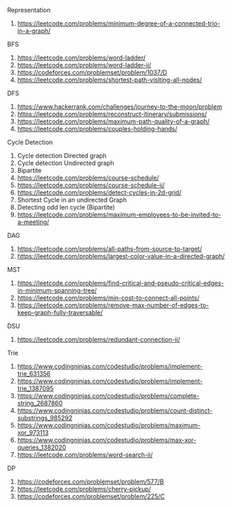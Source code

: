 Representation 
1. https://leetcode.com/problems/minimum-degree-of-a-connected-trio-in-a-graph/

BFS
1. https://leetcode.com/problems/word-ladder/
2. https://leetcode.com/problems/word-ladder-ii/
3. https://codeforces.com/problemset/problem/1037/D
4. https://leetcode.com/problems/shortest-path-visiting-all-nodes/

DFS
1. https://www.hackerrank.com/challenges/journey-to-the-moon/problem
2. https://leetcode.com/problems/reconstruct-itinerary/submissions/
3. https://leetcode.com/problems/maximum-path-quality-of-a-graph/
4. https://leetcode.com/problems/couples-holding-hands/


Cycle Detection
1. Cycle detection Directed graph
2. Cycle detection Undirected graph 
3. Bipartite
4. https://leetcode.com/problems/course-schedule/
5. https://leetcode.com/problems/course-schedule-ii/
6. https://leetcode.com/problems/detect-cycles-in-2d-grid/
7. Shortest Cycle in an undirected Graph
8. Detecting odd len cycle (Bipartite)
9. https://leetcode.com/problems/maximum-employees-to-be-invited-to-a-meeting/


DAG
1. https://leetcode.com/problems/all-paths-from-source-to-target/
2. https://leetcode.com/problems/largest-color-value-in-a-directed-graph/


MST
1. https://leetcode.com/problems/find-critical-and-pseudo-critical-edges-in-minimum-spanning-tree/
2. https://leetcode.com/problems/min-cost-to-connect-all-points/
3. https://leetcode.com/problems/remove-max-number-of-edges-to-keep-graph-fully-traversable/

DSU
1. https://leetcode.com/problems/redundant-connection-ii/



Trie
1. https://www.codingninjas.com/codestudio/problems/implement-trie_631356
2. https://www.codingninjas.com/codestudio/problems/implement-trie_1387095
3. https://www.codingninjas.com/codestudio/problems/complete-string_2687860
4. https://www.codingninjas.com/codestudio/problems/count-distinct-substrings_985292
5. https://www.codingninjas.com/codestudio/problems/maximum-xor_973113
6. https://www.codingninjas.com/codestudio/problems/max-xor-queries_1382020
7. https://leetcode.com/problems/word-search-ii/

DP 
1. https://codeforces.com/problemset/problem/577/B
2. https://leetcode.com/problems/cherry-pickup/
3. https://codeforces.com/problemset/problem/225/C


